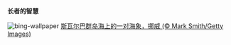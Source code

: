 
**长者的智慧**

![bing-wallpaper](https://www.bing.com/th?id=OHR.WalrusSvalbard_ZH-CN6343458320_1920x1080.jpg)
[斯瓦尔巴群岛海上的一对海象，挪威 (© Mark Smith/Getty Images)](https://www.bing.com/search?q=%E7%A5%96%E7%88%B6%E6%AF%8D%E8%8A%82&amp;form=hpcapt&amp;mkt=zh-cn)
  